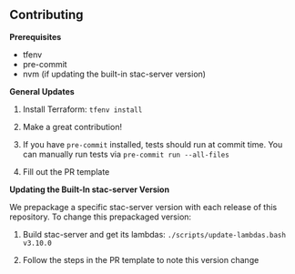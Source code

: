 ## Contributing

**Prerequisites**

- tfenv
- pre-commit
- nvm (if updating the built-in stac-server version)

**General Updates**

1. Install Terraform: `tfenv install`

2. Make a great contribution!

3. If you have `pre-commit` installed, tests should run at commit time. You can manually run tests via `pre-commit run --all-files`

4. Fill out the PR template

**Updating the Built-In stac-server Version**

We prepackage a specific stac-server version with each release of this repository. To change this prepackaged version:

1. Build stac-server and get its lambdas: `./scripts/update-lambdas.bash v3.10.0`

2. Follow the steps in the PR template to note this version change
